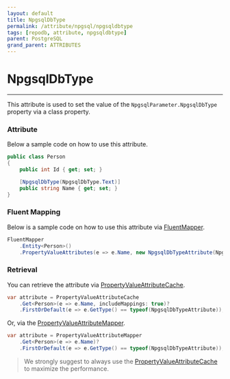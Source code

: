 ```yaml
---
layout: default
title: NpgsqlDbType
permalink: /attribute/npgsql/npgsqldbtype
tags: [repodb, attribute, npgsqldbtype]
parent: PostgreSQL
grand_parent: ATTRIBUTES
---
```


# NpgsqlDbType

---

This attribute is used to set the value of the `NpgsqlParameter.NpgsqlDbType` property via a class property.

### Attribute

Below a sample code on how to use this attribute.

```csharp
public class Person
{
    public int Id { get; set; }

    [NpgsqlDbType(NpgsqlDbType.Text)]
    public string Name { get; set; }
}
```

### Fluent Mapping

Below is a sample code on how to use this attribute via [FluentMapper](/mapper/fluentmapper).

```csharp
FluentMapper
    .Entity<Person>()
    .PropertyValueAttributes(e => e.Name, new NpgsqlDbTypeAttribute(NpgsqlDbType.Text));
```

### Retrieval

You can retrieve the attribute via [PropertyValueAttributeCache](/cacher/propertyvalueattributecache).

```csharp
var attribute = PropertyValueAttributeCache
    .Get<Person>(e => e.Name, includeMappings: true)?
    .FirstOrDefault(e => e.GetType() == typeof(NpgsqlDbTypeAttribute));
```

Or, via the [PropertyValueAttributeMapper](/mapper/propertyvalueattributemapper).

```csharp
var attribute = PropertyValueAttributeMapper
    .Get<Person>(e => e.Name)?
    .FirstOrDefault(e => e.GetType() == typeof(NpgsqlDbTypeAttribute));
```

> We strongly suggest to always use the [PropertyValueAttributeCache](/cacher/propertyvalueattributecache) to maximize the performance.